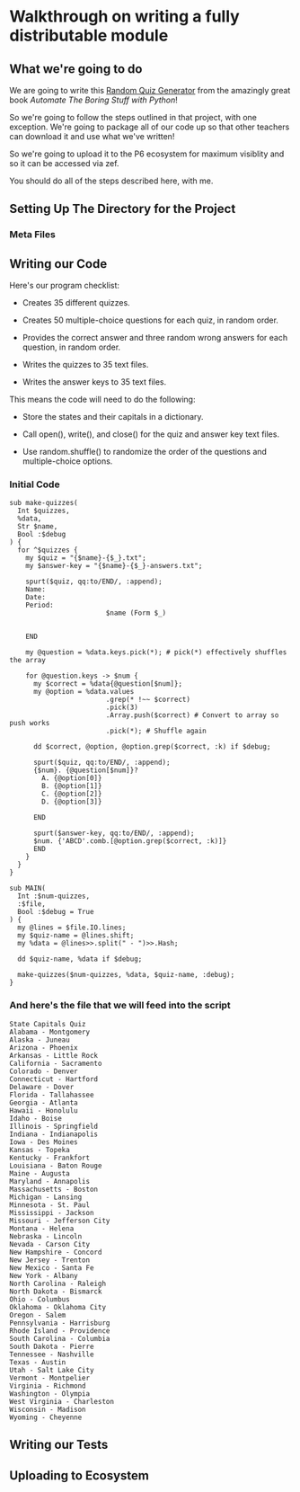 # Walkthrough on writing a fully distributable module

## What we're going to do

We are going to write this [Random Quiz Generator](https://automatetheboringstuff.com/chapter8/) from the amazingly great book _Automate The Boring Stuff with Python_!

So we're going to follow the steps outlined in that project, with one exception. We're going to
package all of our code up so that other teachers can download it and use what we've written!

So we're going to upload it to the P6 ecosystem for maximum visiblity and so it can be accessed via zef.

You should do all of the steps described here, with me.

## Setting Up The Directory for the Project

### Meta Files

## Writing our Code

Here's our program checklist:

- Creates 35 different quizzes.

- Creates 50 multiple-choice questions for each quiz, in random order.

- Provides the correct answer and three random wrong answers for each question, in random order.

- Writes the quizzes to 35 text files.

- Writes the answer keys to 35 text files.

This means the code will need to do the following:

- Store the states and their capitals in a dictionary.

- Call open(), write(), and close() for the quiz and answer key text files.

- Use random.shuffle() to randomize the order of the questions and multiple-choice options.

### Initial Code

```perl6
sub make-quizzes(
  Int $quizzes,
  %data,
  Str $name,
  Bool :$debug
) {
  for ^$quizzes {
    my $quiz = "{$name}-{$_}.txt";
    my $answer-key = "{$name}-{$_}-answers.txt";

    spurt($quiz, qq:to/END/, :append);
    Name:
    Date:
    Period:
                        $name (Form $_)
    
    
    END

    my @question = %data.keys.pick(*); # pick(*) effectively shuffles the array

    for @question.keys -> $num {
      my $correct = %data{@question[$num]};
      my @option = %data.values
                        .grep(* !~~ $correct)
                        .pick(3)
                        .Array.push($correct) # Convert to array so push works
                        .pick(*); # Shuffle again

      dd $correct, @option, @option.grep($correct, :k) if $debug;

      spurt($quiz, qq:to/END/, :append);
      {$num}. {@question[$num]}?
        A. {@option[0]}
        B. {@option[1]}
        C. {@option[2]}
        D. {@option[3]}
      
      END

      spurt($answer-key, qq:to/END/, :append);
      $num. {'ABCD'.comb.[@option.grep($correct, :k)]}
      END
    }
  }
}

sub MAIN(
  Int :$num-quizzes, 
  :$file, 
  Bool :$debug = True
) {
  my @lines = $file.IO.lines;
  my $quiz-name = @lines.shift;
  my %data = @lines>>.split(" - ")>>.Hash;

  dd $quiz-name, %data if $debug;

  make-quizzes($num-quizzes, %data, $quiz-name, :debug);
}
```

### And here's the file that we will feed into the script

```perl6
State Capitals Quiz
Alabama - Montgomery
Alaska - Juneau
Arizona - Phoenix
Arkansas - Little Rock
California - Sacramento
Colorado - Denver
Connecticut - Hartford
Delaware - Dover
Florida - Tallahassee
Georgia - Atlanta
Hawaii - Honolulu
Idaho - Boise
Illinois - Springfield
Indiana - Indianapolis
Iowa - Des Moines
Kansas - Topeka
Kentucky - Frankfort
Louisiana - Baton Rouge
Maine - Augusta
Maryland - Annapolis
Massachusetts - Boston
Michigan - Lansing
Minnesota - St. Paul
Mississippi - Jackson
Missouri - Jefferson City
Montana - Helena
Nebraska - Lincoln
Nevada - Carson City
New Hampshire - Concord
New Jersey - Trenton
New Mexico - Santa Fe
New York - Albany
North Carolina - Raleigh
North Dakota - Bismarck
Ohio - Columbus
Oklahoma - Oklahoma City
Oregon - Salem
Pennsylvania - Harrisburg
Rhode Island - Providence
South Carolina - Columbia
South Dakota - Pierre
Tennessee - Nashville
Texas - Austin
Utah - Salt Lake City
Vermont - Montpelier
Virginia - Richmond
Washington - Olympia
West Virginia - Charleston
Wisconsin - Madison
Wyoming - Cheyenne
```

### 
## Writing our Tests

## Uploading to Ecosystem
